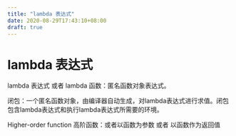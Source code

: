 ```yaml
---
title: "lambda 表达式"
date: 2020-08-29T17:43:10+08:00
draft: true
---
```


# lambda 表达式

lambda 表达式 或者 lambda 函数：匿名函数对象表达式。

闭包：一个匿名函数对象，由编译器自动生成，对lambda表达式进行求值。闭包包含lambda表达式和执行lambda表达式所需要的环境。

Higher-order function 高阶函数：或者以函数为参数 或者 以函数作为返回值



